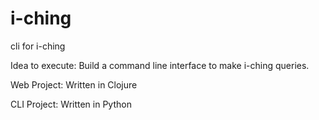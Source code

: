 # i-ching
cli for i-ching

Idea to execute:
Build a command line interface to make i-ching queries.

Web Project:
Written in Clojure

CLI Project:
Written in Python
